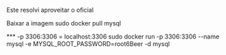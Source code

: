 Este resolvi aproveitar o oficial

Baixar a imagem
sudo docker pull mysql

*** -p 3306:3306  = localhost:3306
sudo docker run -p 3306:3306 --name mysql -e MYSQL_ROOT_PASSWORD=root6Beer -d mysql



